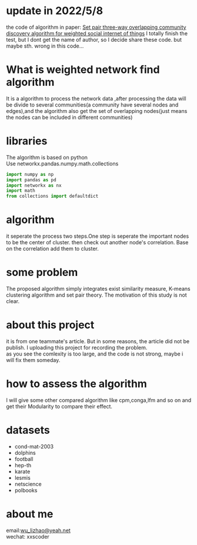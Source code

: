 # update in 2022/5/8
the code of algorithm in paper: [Set pair three-way overlapping community discovery algorithm for weighted social internet of things](https://www.sciencedirect.com/science/article/pii/S2352864822000530)
I totally finish the test, but I dont get the name of author, so I decide share these code.
but maybe sth. wrong in this code...

# What is weighted network find algorithm  
It is a algorithm to process the network data ,after processing the data will be divide to several communities(a community have several nodes and edges),and the algorithm also get the set of overlapping nodes(just means the nodes can be included in different communities)

# libraries  
The algorithm is based on python  
Use networkx.pandas.numpy.math.collections
```python
import numpy as np
import pandas as pd
import networkx as nx
import math
from collections import defaultdict
```
# algorithm  
it seperate the process two steps.One step is seperate the important nodes to be the center of cluster. then check out another node's correlation. Base on the correlation add them to cluster.

# some problem 
The proposed algorithm simply integrates exist similarity measure, K-means clustering algorithm and set pair theory. The motivation of this study is not clear. 

# about this project  
it is from one teammate's article. But in some reasons, the article did not be publish. I uploading this project for recording the problem.  
as you see the comlexity is too large, and the code is not strong, maybe i will fix them someday. 

# how to assess the algorithm  
I will give some other compared algorithm like cpm,conga,lfm and so on and get their Modularity to compare their effect.

# datasets
+ cond-mat-2003
+ dolphins
+ football
+ hep-th
+ karate
+ lesmis
+ netscience
+ polbooks

# about me
email:wu_lizhao@yeah.net  
wechat: xxscoder
